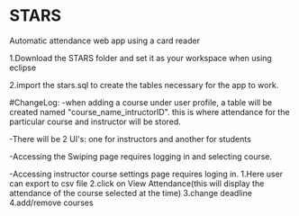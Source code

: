 # STARS
Automatic attendance web app using a card reader

1.Download the STARS folder and set it as your workspace when using eclipse

2.import the stars.sql to create the tables necessary for the app to work.

#ChangeLog:
-when adding a course under user profile, a table will be created named "course_name_intructorID".
this is where attendance for the particular course and instructor will be stored.

-There will be 2 UI's: one for instructors and another for students

-Accessing the Swiping page requires logging in and selecting course. 

-Accessing instructor course settings page requires loging in.
1.Here user can export to csv file
2.click on View Attendance(this will display the attendance of the course selected at the time)
3.change deadline
4.add/remove courses
